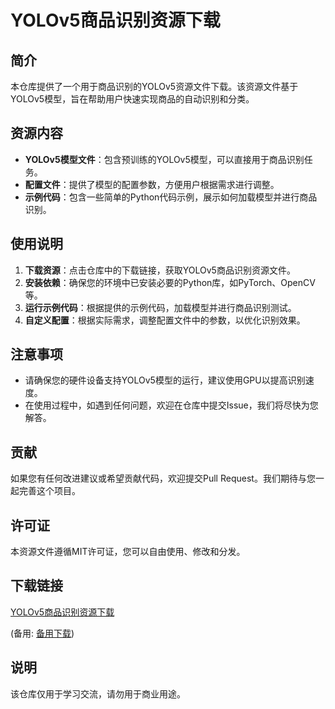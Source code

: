 # YOLOv5商品识别资源下载

## 简介

本仓库提供了一个用于商品识别的YOLOv5资源文件下载。该资源文件基于YOLOv5模型，旨在帮助用户快速实现商品的自动识别和分类。

## 资源内容

- **YOLOv5模型文件**：包含预训练的YOLOv5模型，可以直接用于商品识别任务。
- **配置文件**：提供了模型的配置参数，方便用户根据需求进行调整。
- **示例代码**：包含一些简单的Python代码示例，展示如何加载模型并进行商品识别。

## 使用说明

1. **下载资源**：点击仓库中的下载链接，获取YOLOv5商品识别资源文件。
2. **安装依赖**：确保您的环境中已安装必要的Python库，如PyTorch、OpenCV等。
3. **运行示例代码**：根据提供的示例代码，加载模型并进行商品识别测试。
4. **自定义配置**：根据实际需求，调整配置文件中的参数，以优化识别效果。

## 注意事项

- 请确保您的硬件设备支持YOLOv5模型的运行，建议使用GPU以提高识别速度。
- 在使用过程中，如遇到任何问题，欢迎在仓库中提交Issue，我们将尽快为您解答。

## 贡献

如果您有任何改进建议或希望贡献代码，欢迎提交Pull Request。我们期待与您一起完善这个项目。

## 许可证

本资源文件遵循MIT许可证，您可以自由使用、修改和分发。

## 下载链接
[YOLOv5商品识别资源下载](https://pan.quark.cn/s/a8d327a18e87) 

(备用: [备用下载](https://pan.baidu.com/s/1RQoWnl2WcNdZpiPn70VoVg?pwd=1234))

## 说明

该仓库仅用于学习交流，请勿用于商业用途。
